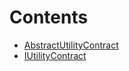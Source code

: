 

# Contents
- [AbstractUtilityContract](AbstractUtilityContract.sol\abstract.AbstractUtilityContract.md)
- [IUtilityContract](IUtilityContract.sol\interface.IUtilityContract.md)
